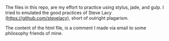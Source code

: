 The files in this repo, are my effort to practice using stylus, jade, and gulp. I tried to emulated the good practices of Steve Lacy (https://github.com/stevelacy), short of outright plagarism.

The content of the html file, is a comment I made via email to some philosophy friends of mine.